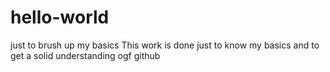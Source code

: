 # hello-world
just to brush up my basics
This work is done just to know my basics and to get a solid understanding ogf github
